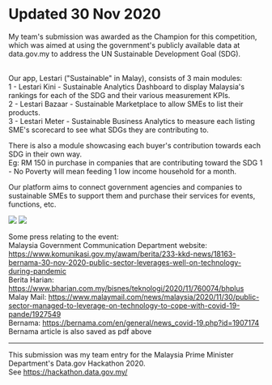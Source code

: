 # Updated 30 Nov 2020
 My team's submission was awarded as the Champion for this competition, which was aimed at using the government's publicly available data at data.gov.my to address the UN Sustainable Development Goal (SDG). <br><br>
 
Our app, Lestari ("Sustainable" in Malay), consists of 3 main modules:
<br>1 - Lestari Kini -  Sustainable Analytics Dashboard to display Malaysia's rankings for each of the SDG and their various measurement KPIs.
<br>2 - Lestari Bazaar - Sustainable Marketplace to allow SMEs to list their products. 
<br>3 - Lestari Meter - Sustainable Business Analytics to measure each listing SME's scorecard to see what SDGs they are contributing to.

There is also a module showcasing each buyer's contribution towards each SDG in their own way. 
<br>Eg: RM 150 in purchase in companies that are contributing toward the SDG 1 - No Poverty will mean feeding 1 low income household for a month.

Our platform aims to connect government agencies and companies to sustainable SMEs to support them and purchase their services for events, functions, etc. 
 
 <img src ='https://github.com/Lenardlim/lestari/blob/master/MAMPU%20Hackathon.png'> 
 <img src ='https://github.com/Lenardlim/lestari_2020/blob/master/lestari%20image.jpg'>
 
Some press relating to the event:<br>
Malaysia Government Communication Department website: https://www.komunikasi.gov.my/awam/berita/233-kkd-news/18163-bernama-30-nov-2020-public-sector-leverages-well-on-technology-during-pandemic <br>
Berita Harian: https://www.bharian.com.my/bisnes/teknologi/2020/11/760074/bhplus <br>
Malay Mail: https://www.malaymail.com/news/malaysia/2020/11/30/public-sector-managed-to-leverage-on-technology-to-cope-with-covid-19-pande/1927549<br>
Bernama: https://bernama.com/en/general/news_covid-19.php?id=1907174<br>
Bernama article is also saved as pdf above
 


---

This submission was my team entry for the Malaysia Prime Minister Department's Data.gov Hackathon 2020. 
<br>See https://hackathon.data.gov.my/
